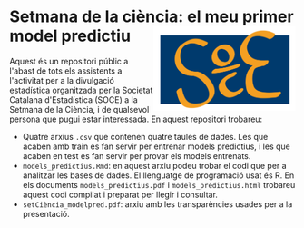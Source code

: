 # Setmana de la ciència: el meu primer model predictiu <img src="images/logo_soce.png" align="right" alt="" width="250" />

Aquest és un repositori públic a l'abast de tots els assistents a l'activitat per a la divulgació estadística organitzada per la Societat Catalana d'Estadística (SOCE) a la Setmana de la Ciència, i de qualsevol persona que pugui estar interessada. En aquest repositori trobareu:

* Quatre arxius `.csv` que contenen quatre taules de dades. Les que acaben amb train es fan servir per entrenar models predictius, i les que acaben en test es fan servir per provar els models entrenats. 
* `models_predictius.Rmd`: en aquest arxiu podeu trobar el codi que per a analitzar les bases de dades. El llenguatge de programació usat és R. En els documents `models_predictius.pdf` i `models_predictius.html` trobareu aquest codi compilat i preparat per llegir i consultar.
* `setCiència_modelpred.pdf`: arxiu amb les transparències usades per a la presentació.
